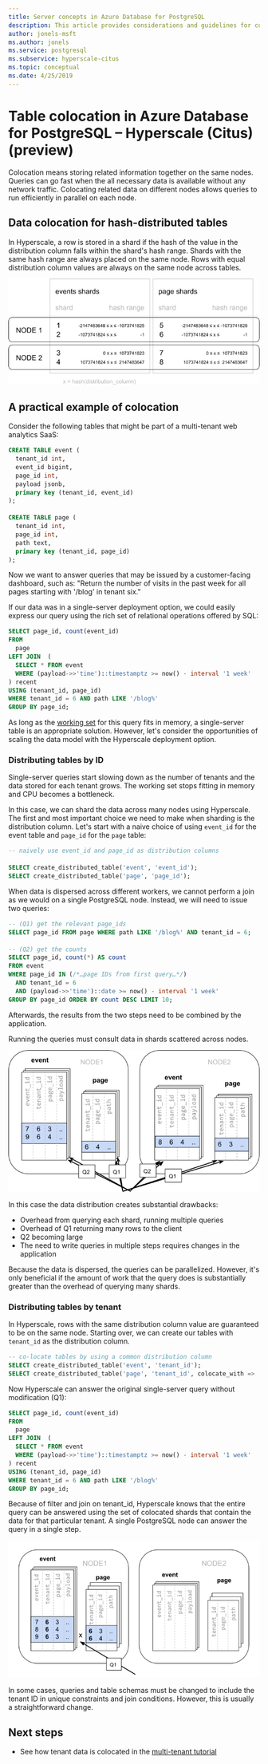 ```yaml
---
title: Server concepts in Azure Database for PostgreSQL
description: This article provides considerations and guidelines for configuring and managing Azure Database for PostgreSQL servers.
author: jonels-msft
ms.author: jonels
ms.service: postgresql
ms.subservice: hyperscale-citus
ms.topic: conceptual
ms.date: 4/25/2019
---
```


# Table colocation in Azure Database for PostgreSQL – Hyperscale (Citus) (preview)

Colocation means storing related information together on the same nodes. Queries can go fast when the all necessary data is available without any network traffic. Colocating related data on different nodes allows queries to run efficiently in parallel on each node.

## Data colocation for hash-distributed tables

In Hyperscale, a row is stored in a shard if the hash of the value in the distribution column falls within the shard's hash range. Shards with the same hash range are always placed on the same node. Rows with equal distribution column values are always on the same node across tables.

![shards](media/concepts-hyperscale-colocation/colocation-shards.png)

## A practical example of colocation

Consider the following tables that might be part of a multi-tenant web
analytics SaaS:

```sql
CREATE TABLE event (
  tenant_id int,
  event_id bigint,
  page_id int,
  payload jsonb,
  primary key (tenant_id, event_id)
);

CREATE TABLE page (
  tenant_id int,
  page_id int,
  path text,
  primary key (tenant_id, page_id)
);
```

Now we want to answer queries that may be issued by a customer-facing
dashboard, such as: "Return the number of visits in the past week for
all pages starting with '/blog' in tenant six."

If our data was in a single-server deployment option, we could easily express
our query using the rich set of relational operations offered by SQL:

```sql
SELECT page_id, count(event_id)
FROM
  page
LEFT JOIN  (
  SELECT * FROM event
  WHERE (payload->>'time')::timestamptz >= now() - interval '1 week'
) recent
USING (tenant_id, page_id)
WHERE tenant_id = 6 AND path LIKE '/blog%'
GROUP BY page_id;
```

As long as the [working set](https://en.wikipedia.org/wiki/Working_set) for this query fits in memory, a single-server table is an appropriate solution. However, let's consider the opportunities of scaling the data model with the Hyperscale deployment option.

### Distributing tables by ID

Single-server queries start slowing down as the number of tenants and the data stored for each tenant grows. The
working set stops fitting in memory and CPU becomes a bottleneck.

In this case, we can shard the data across many nodes using Hyperscale. The
first and most important choice we need to make when sharding is the
distribution column. Let's start with a naive choice of using `event_id` for
the event table and `page_id` for the `page` table:

```sql
-- naively use event_id and page_id as distribution columns

SELECT create_distributed_table('event', 'event_id');
SELECT create_distributed_table('page', 'page_id');
```

When data is dispersed across different workers, we cannot perform a join as we would on a single PostgreSQL node. Instead, we will need to issue two queries:

```sql
-- (Q1) get the relevant page_ids
SELECT page_id FROM page WHERE path LIKE '/blog%' AND tenant_id = 6;

-- (Q2) get the counts
SELECT page_id, count(*) AS count
FROM event
WHERE page_id IN (/*…page IDs from first query…*/)
  AND tenant_id = 6
  AND (payload->>'time')::date >= now() - interval '1 week'
GROUP BY page_id ORDER BY count DESC LIMIT 10;
```

Afterwards, the results from the two steps need to be combined by the
application.

Running the queries must consult data in shards scattered across nodes.

![inefficient queries](media/concepts-hyperscale-colocation/colocation-inefficient-queries.png)

In this case the data distribution creates substantial drawbacks:

-   Overhead from querying each shard, running multiple queries
-   Overhead of Q1 returning many rows to the client
-   Q2 becoming large
-   The need to write queries in multiple steps
    requires changes in the application

Because the data is dispersed, the queries can be parallelized. However, it's
only beneficial if the amount of work that the query does is substantially
greater than the overhead of querying many shards.

### Distributing tables by tenant

In Hyperscale, rows with the same distribution column value are guaranteed to
be on the same node. Starting over, we can create our tables with `tenant_id`
as the distribution column.

```sql
-- co-locate tables by using a common distribution column
SELECT create_distributed_table('event', 'tenant_id');
SELECT create_distributed_table('page', 'tenant_id', colocate_with => 'event');
```

Now Hyperscale can answer the original single-server query without modification (Q1):

```sql
SELECT page_id, count(event_id)
FROM
  page
LEFT JOIN  (
  SELECT * FROM event
  WHERE (payload->>'time')::timestamptz >= now() - interval '1 week'
) recent
USING (tenant_id, page_id)
WHERE tenant_id = 6 AND path LIKE '/blog%'
GROUP BY page_id;
```

Because of filter and join on tenant_id, Hyperscale knows that the entire
query can be answered using the set of colocated shards that contain the data
for that particular tenant. A single PostgreSQL node can answer the query in
a single step.

![better query](media/concepts-hyperscale-colocation/colocation-better-query.png)

In some cases, queries and table schemas must be changed to include the tenant ID in unique constraints and join conditions. However, this is usually a
straightforward change.

## Next steps

- See how tenant data is colocated in the [multi-tenant tutorial](tutorial-design-database-hyperscale-multi-tenant.md)
